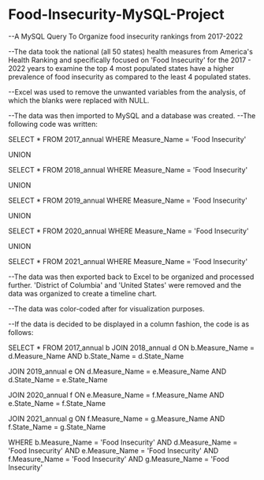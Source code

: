 # Food-Insecurity-MySQL-Project
--A MySQL Query To Organize food insecurity rankings from 2017-2022

--The data took the national (all 50 states) health measures from America's Health Ranking and specifically focused on 'Food Insecurity' for the 2017 - 2022 years to examine the top 4 most populated states have a higher prevalence of food insecurity as compared to the least 4 populated states. 

--Excel was used to remove the unwanted variables from the analysis, of which the blanks were replaced with NULL. 

--The data was then imported to MySQL and a database was created. 
--The following code was written:

SELECT *
	FROM 2017_annual
    WHERE Measure_Name = 'Food Insecurity'
    
UNION

SELECT *
	FROM 2018_annual
    WHERE Measure_Name = 'Food Insecurity'
    
UNION

SELECT *
	FROM 2019_annual
    WHERE Measure_Name = 'Food Insecurity'
    
UNION

SELECT *
	FROM 2020_annual
    WHERE Measure_Name = 'Food Insecurity'
    
UNION

SELECT *
	FROM 2021_annual
    WHERE Measure_Name = 'Food Insecurity'

--The data was then exported back to Excel to be organized and processed further. 'District of Columbia' and 'United States' were removed and the data was organized to create a timeline chart. 

--The data was color-coded after for visualization purposes. 


--If the data is decided to be displayed in a column fashion, the code is as follows:

SELECT * FROM 2017_annual b
JOIN 2018_annual d
	ON b.Measure_Name = d.Measure_Name AND b.State_Name = d.State_Name

JOIN 2019_annual e
	ON d.Measure_Name = e.Measure_Name AND d.State_Name = e.State_Name

JOIN 2020_annual f 
	ON e.Measure_Name = f.Measure_Name AND e.State_Name = f.State_Name
    
JOIN 2021_annual g
	ON f.Measure_Name = g.Measure_Name AND f.State_Name = g.State_Name
    
WHERE b.Measure_Name = 'Food Insecurity' AND d.Measure_Name = 'Food Insecurity' AND e.Measure_Name = 'Food Insecurity' AND f.Measure_Name = 'Food Insecurity' AND g.Measure_Name = 'Food Insecurity'

